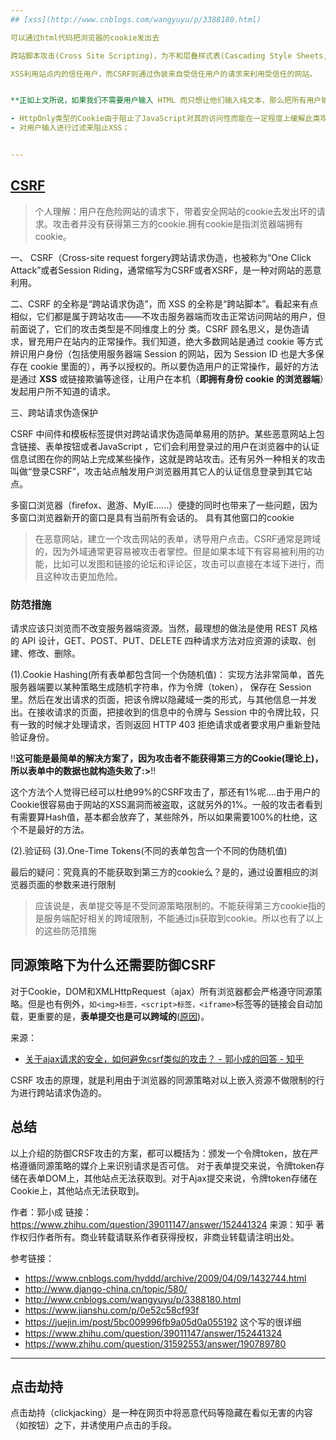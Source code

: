 ```yaml
---
## [xss](http://www.cnblogs.com/wangyuyu/p/3388180.html)

可以通过html代码把浏览器的cookie发出去

跨站脚本攻击(Cross Site Scripting)，为不和层叠样式表(Cascading Style Sheets, CSS)的缩写混淆，故将跨站脚本攻击缩写为XSS。恶意攻击者往Web页面里插入恶意Script代码，当用户浏览该页之时，嵌入其中Web里面的Script代码会被执行，从而达到恶意攻击用户的特殊目的。

XSS利用站点内的信任用户，而CSRF则通过伪装来自受信任用户的请求来利用受信任的网站。


**正如上文所说，如果我们不需要用户输入 HTML 而只想让他们输入纯文本，那么把所有用户输入进行 HTML 转义输出是个不错的做法。Django 内置模版和 Jinja2 模版总是默认转义输出变量的。**

- HttpOnly类型的Cookie由于阻止了JavaScript对其的访问性而能在一定程度上缓解此类攻击。
- 对用户输入进行过滤来阻止XSS；


---
```

## [CSRF](https://juejin.im/post/5bc009996fb9a05d0a055192)

> 个人理解：用户在危险网站的请求下，带着安全网站的cookie去发出坏的请求。攻击者并没有获得第三方的cookie.拥有cookie是指浏览器端拥有cookie。

一、 CSRF（Cross-site request forgery跨站请求伪造，也被称为“One Click Attack”或者Session Riding，通常缩写为CSRF或者XSRF，是一种对网站的恶意利用。

二、CSRF 的全称是“跨站请求伪造”，而 XSS 的全称是“跨站脚本”。看起来有点相似，它们都是属于跨站攻击——不攻击服务器端而攻击正常访问网站的用户，但前面说了，它们的攻击类型是不同维度上的分 类。CSRF 顾名思义，是伪造请求，冒充用户在站内的正常操作。我们知道，绝大多数网站是通过 cookie 等方式辨识用户身份（包括使用服务器端 Session 的网站，因为 Session ID 也是大多保存在 cookie 里面的），再予以授权的。所以要伪造用户的正常操作，最好的方法是通过 **XSS** 或链接欺骗等途径，让用户在本机（**即拥有身份 cookie 的浏览器端**）发起用户所不知道的请求。


三、跨站请求伪造保护

CSRF 中间件和模板标签提供对跨站请求伪造简单易用的防护。某些恶意网站上包含链接、表单按钮或者JavaScript ，它们会利用登录过的用户在浏览器中的认证信息试图在你的网站上完成某些操作，这就是跨站攻击。还有另外一种相关的攻击叫做“登录CSRF”，攻击站点触发用户浏览器用其它人的认证信息登录到其它站点。

多窗口浏览器（firefox、遨游、MyIE……）便捷的同时也带来了一些问题，因为多窗口浏览器新开的窗口是具有当前所有会话的。
具有其他窗口的cookie

> 在恶意网站，建立一个攻击网站的表单，诱导用户点击。CSRF通常是跨域的，因为外域通常更容易被攻击者掌控。但是如果本域下有容易被利用的功能，比如可以发图和链接的论坛和评论区，攻击可以直接在本域下进行，而且这种攻击更加危险。


### 防范措施
请求应该只浏览而不改变服务器端资源。当然，最理想的做法是使用 REST 风格 的 API 设计，GET、POST、PUT、DELETE 四种请求方法对应资源的读取、创建、修改、删除。


(1).Cookie Hashing(所有表单都包含同一个伪随机值)：
实现方法非常简单，首先服务器端要以某种策略生成随机字符串，作为令牌（token）， 保存在 Session 里。然后在发出请求的页面，把该令牌以隐藏域一类的形式，与其他信息一并发出。在接收请求的页面，把接收到的信息中的令牌与 Session 中的令牌比较，只有一致的时候才处理请求，否则返回 HTTP 403 拒绝请求或者要求用户重新登陆验证身份。

!!**这可能是最简单的解决方案了，因为攻击者不能获得第三方的Cookie(理论上)，所以表单中的数据也就构造失败了:>**!!


这个方法个人觉得已经可以杜绝99%的CSRF攻击了，那还有1%呢....由于用户的Cookie很容易由于网站的XSS漏洞而被盗取，这就另外的1%。一般的攻击者看到有需要算Hash值，基本都会放弃了，某些除外，所以如果需要100%的杜绝，这个不是最好的方法。


(2).验证码
(3).One-Time Tokens(不同的表单包含一个不同的伪随机值)


最后的疑问：究竟真的不能获取到第三方的cookie么？是的，通过设置相应的浏览器页面的参数来进行限制
> 应该说是，表单提交等是不受同源策略限制的。不能获得第三方cookie指的是服务端配好相关的跨域限制，不能通过js获取到cookie。所以也有了以上的这些防范措施


## 同源策略下为什么还需要防御CSRF


对于Cookie，DOM和XMLHttpRequest（ajax）所有浏览器都会严格遵守同源策略。但是也有例外，`如<img>标签，<script>标签，<iframe>`标签等的链接会自动加载，更重要的是，**表单提交也是可以跨域的**([原因](https://www.zhihu.com/question/31592553/answer/190789780))。

来源：
- [关于ajax请求的安全，如何避免csrf类似的攻击？ - 郭小成的回答 - 知乎](https://www.zhihu.com/question/39011147/answer/152441324)


CSRF 攻击的原理，就是利用由于浏览器的同源策略对以上嵌入资源不做限制的行为进行跨站请求伪造的。

## 总结
以上介绍的防御CRSF攻击的方案，都可以概括为：颁发一个令牌token，放在严格遵循同源策略的媒介上来识别请求是否可信。 对于表单提交来说，令牌token存储在表单DOM上，其他站点无法获取到。对于Ajax提交来说，令牌token存储在Cookie上，其他站点无法获取到。

作者：郭小成
链接：https://www.zhihu.com/question/39011147/answer/152441324
来源：知乎
著作权归作者所有。商业转载请联系作者获得授权，非商业转载请注明出处。

参考链接：
- https://www.cnblogs.com/hyddd/archive/2009/04/09/1432744.html
- http://www.django-china.cn/topic/580/
- http://www.cnblogs.com/wangyuyu/p/3388180.html
- https://www.jianshu.com/p/0e52c58cf93f
- https://juejin.im/post/5bc009996fb9a05d0a055192 这个写的很详细
- https://www.zhihu.com/question/39011147/answer/152441324
- https://www.zhihu.com/question/31592553/answer/190789780

---
## 点击劫持
点击劫持（clickjacking）是一种在网页中将恶意代码等隐藏在看似无害的内容（如按钮）之下，并诱使用户点击的手段。

